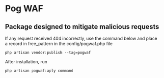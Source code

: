 # Pog WAF
## Package designed to mitigate malicious requests

If any request received 404 incorrectly, use the command below and place a record in free_pattern in the config/pogwaf.php file
~~~shell
php artisan vendor:publish --tag=pogwaf
~~~
After installation, run 
~~~shell
php artisan pogwaf:aply command
~~~
